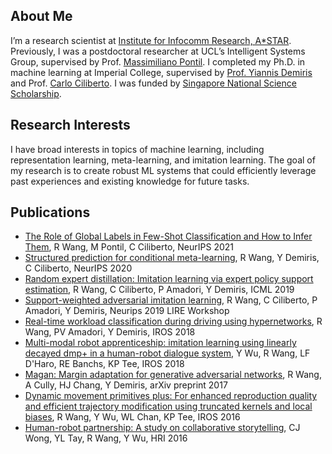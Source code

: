 ## About Me
I’m a research scientist at [Institute for Infocomm Research, A*STAR](https://www.a-star.edu.sg/i2r).  Previously, I was a postdoctoral researcher at UCL’s Intelligent Systems Group, supervised by Prof. [Massimiliano Pontil](http://www0.cs.ucl.ac.uk/staff/M.Pontil/). I completed my Ph.D. in machine learning at Imperial College, supervised by [Prof. Yiannis Demiris](https://www.imperial.ac.uk/people/y.demiris) and Prof. [Carlo Ciliberto](https://cciliber.github.io/). I was funded by [Singapore National Science Scholarship](https://www.a-star.edu.sg/Scholarships/For-Graduate-Studies/National-Science-Scholarship-PhD).

## Research Interests
I have broad interests in topics of machine learning, including representation learning, meta-learning, and imitation learning. The goal of my research is to create robust ML systems that could efficiently leverage past experiences and existing knowledge for future tasks.

## Publications
* [The Role of Global Labels in Few-Shot Classification and How to Infer Them](https://arxiv.org/abs/2108.04055), R Wang, M Pontil, C Ciliberto, NeurIPS 2021
* [Structured prediction for conditional meta-learning](https://arxiv.org/abs/2002.08799), R Wang, Y Demiris, C Ciliberto, NeurIPS 2020
* [Random expert distillation: Imitation learning via expert policy support estimation](https://arxiv.org/pdf/1905.06750), R Wang, C Ciliberto, P Amadori, Y Demiris, ICML 2019
* [Support-weighted adversarial imitation learning](https://arxiv.org/abs/2002.08803), R Wang, C Ciliberto, P Amadori, Y Demiris, Neurips 2019 LIRE Workshop
* [Real-time workload classification during driving using hypernetworks](https://ieeexplore.ieee.org/iel7/8574473/8593358/08594305.pdf), R Wang, PV Amadori, Y Demiris, IROS 2018
* [Multi-modal robot apprenticeship: imitation learning using linearly decayed dmp+ in a human-robot dialogue system](https://ieeexplore.ieee.org/iel7/8574473/8593358/08593634.pdf), Y Wu, R Wang, LF D'Haro, RE Banchs, KP Tee, IROS 2018
* [Magan: Margin adaptation for generative adversarial networks](https://arxiv.org/pdf/1704.03817), R Wang, A Cully, HJ Chang, Y Demiris, arXiv preprint 2017
* [Dynamic movement primitives plus: For enhanced reproduction quality and efficient trajectory modification using truncated kernels and local biases](https://ieeexplore.ieee.org/iel7/7743711/7758082/07759554.pdf), R Wang, Y Wu, WL Chan, KP Tee, IROS 2016
* [Human-robot partnership: A study on collaborative storytelling](https://ieeexplore.ieee.org/iel7/7446754/7451718/07451843.pdf), CJ Wong, YL Tay, R Wang, Y Wu, HRI 2016 
